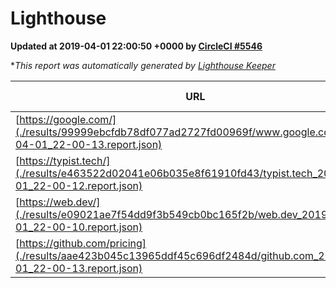 
# Lighthouse

**Updated at 2019-04-01 22:00:50 +0000 by [CircleCI #5546](https://circleci.com/gh/ItinerisLtd/lighthouse-keeper-example/5546)**

**This report was automatically generated by [Lighthouse Keeper](https://github.com/itinerisltd/lighthouse-keeper)*

| URL | Performance | Accessibility | Best Practices | SEO | PWA | Updated At |
| --- | --- | --- | --- | --- | --- | --- |
| [https://google.com/](./results/99999ebcfdb78df077ad2727fd00969f/www.google.com_2019-04-01_22-00-13.report.json) | 0.95 | 0.71 | 0.93 | 0.82 | 0.58 | 2019-04-01T22:00:13.668Z |
| [https://typist.tech/](./results/e463522d02041e06b035e8f61910fd43/typist.tech_2019-04-01_22-00-12.report.json) | 1 |  |  |  |  | 2019-04-01T22:00:12.193Z |
| [https://web.dev/](./results/e09021ae7f54dd9f3b549cb0bc165f2b/web.dev_2019-04-01_22-00-10.report.json) | 0.96 | 0.93 | 1 | 0.96 | 1 | 2019-04-01T22:00:10.798Z |
| [https://github.com/pricing](./results/aae423b045c13965ddf45c696df2484d/github.com_2019-04-01_22-00-13.report.json) | 0.87 | 0.89 | 0.93 | 0.9 | 0.58 | 2019-04-01T22:00:13.233Z |

